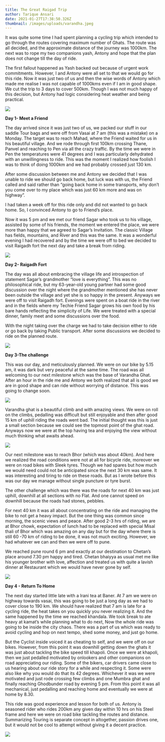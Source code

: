 ```yaml
---
title: The Great Raigad Trip
author: Tarique Ansari
date: 2021-01-27T17:38:50.326Z
thumbnail: /images/uploads/varandha.jpeg
---
```

It was quite some time I had spent planning a cycling trip which intended to go through the routes covering maximum number of Ghats. The route was all decided, and the approximate distance of the journey was 1000km. The next was to rope my two companions yash, Antony and hope that the plan does not change till the day of ride. 

The first fallout happened as Yash backed out because of urgent work commitments. However, I and Antony were all set to that we would go for this ride. Now it was just two of us and then the wise words of Antony which made me realise I was not capable of 1000kms even if I am in good shape. We cut the trip to 3 days to cover 500km. Though I was not much happy of this decision, but Antony had logic considering heat weather and being practical. 

![](/images/uploads/1630466288660day1.png)

**Day 1- Meet a Friend** 

The day arrived since it was just two of us, we packed our stuff in our saddle Tour bags and were off from Vasai at 7 am (this was a mistake) on a Monday. The target was to reach Mahad, where the Friend waited for us in his beautiful village. And we rode through first 100km crossing Thane, Panvel and reaching to Pen via all the crazy traffic. By the time we were in Pen the temperatures were 41 degrees and I was particularly dehydrated with an unwillingness to ride. This was the moment I realized how foolish I was to think of doing 1000km and we had probably crossed just 130 km. 

After some discussion between me and Antony we decided that I was unable to ride we should go back home, but luck was with us, the Friend called and said rather than “going back home in some transports, why don’t you come over to my place which was just 60 km more and was on highway”. 

I had taken a week off for this ride only and did not wanted to go back home. So, I convinced Antony to go to Friend’s place. 

Now it was 5 pm and we met our friend Sagar who took us to his village, assisted by some of his friends, the moment we entered the place, we were more than happy that we agreed to Sagar’s Invitation. The classic Village has fields, mountains, and River and this was the same. It was a wonderful evening I had recovered and by the time we were off to bed we decided to visit Raigadh fort the next day and take a break from riding. 

![](/images/uploads/element-2-.png)

**Day 2- Raigadh Fort** 

The day was all about embracing the village life and introspection of statement Sagar’s grandmother “love is everything”. This was no philosophical ride, but my 63-year-old young partner had some good discussion over the night where the grandmother mentioned she has never been outside the village and yet she is so happy in the present. Anyways we were off to visit Raigadh fort. Evenings were spent on a boat ride in the river and in the fields where my Techie Friend Sagar grows his own food by his bare hands reflecting the simplicity of Life. We were treated with a special dinner, family meet and some discussions over the food. 

With the night taking over the charge we had to take decision either to ride or go back by taking Public transport. After some discussions we decided to ride on the planned route. 

![](/images/uploads/element-3-.png)

**Day 3-The challenge** 

This was our day, and meticulously planned. We were on our bike by 5.15 am, it was dark but very peaceful at the same time. The road was all welcoming to our next milestone which was the base of Varandha Ghat. After an hour in the ride me and Antony we both realized that all is good we are in good shape and can ride without worrying of distance. This was going to change soon. 

![](/images/uploads/anthony.jpg)

Varandha ghat is a beautiful climb and with amazing views. We were on roll on the climbs, pedalling was difficult but still enjoyable and then after good 15 km of uphill riding the roads went bad. The initial thought was this is just a small section because we could see the topmost point of the ghat road. Anyways now we were at the top having tea and enjoying the view without much thinking what awaits ahead.

![](/images/uploads/element-4-.png)

Our next milestone was to reach Bhor (which was about 40km). And here we realized the road conditions were not at all for bicycle ride, moreover we were on road bikes with Sleek tyres. Though we had spares but how much we would need could not be anticipated since the next 30 km was same. It was interesting and tiring to ride on these roads. But as I wrote before this was our day we manage without single puncture or tyre burst. 

The other challenge which was there was the roads for next 40 km was just uphill, downhill at all sections with no Flat. And one cannot speed on downhill because the roads had stones, pebbles.

 For next 40 km it was all about concentrating on the ride and managing the bike to not get a heavy impact. But the one thing was common since morning, the scenic views and peace. After good 2-3 hrs of riding, we are at Bhor chowk, expectation of lunch had to be replaced with special Misal thali of Bhor which was amazing on any day but for the day where there is still 60 -70 km of riding to be done, it was not much exciting. However, we had whatever we can and then we were off to pune. 

We reached pune round 6 pm and exactly at our destination to Chetan’s place around 7.30 pm happy and tired. Chetan bhaiyya as usual met me like his younger brother with love, affection and treated us with quite a lavish dinner at Restaurant which we would have never gone by self.

![](/images/uploads/element-5-.png)

**Day 4 - Return To Home**

The next day started little late with a Irani tea at Baner. At 7 am we were on highway towards vasai, this was going to be just a long day as we had to cover close to 190 km. We should have realized that 7 am is late for a cycling ride, the heat takes on you quickly you never realizing it. And the same happened by the time we reached khandala. We took break to ate heavy at kamat’s while planning what to do next, Now the whole ride was going to be inside the city chaos. There was a part of us which was ready to avoid cycling and hop on next tempo, shed some money, and just go home.

But the Cyclist inside voiced it as cheating to self, and we were off on our bikes. However, from this point it was downhill getting down the ghats it was just about tackling the bike speed till khapoli. Once we were at khapoli, then we just pedalled motivated by onlookers and other companions on road appreciating our riding. Some of the bikers, car drivers came close to us hearing about our ride story for a while and respecting it. Some were also like why you would do that its 42 degrees. Whichever it was we were motivated and just rode crossing few climbs and one Mumbra ghat and finally reaching Ghodbunder road by evening 5 pm. From this point it was all mechanical, just pedalling and reaching home and eventually we were at home by 8.30.

This ride was good experience and lesson for both of us. Antony is seasoned rider who rides 200km any given day within 10 hrs on his Steel frame and here we were on road bike tackling the routes and distance. Summarizing Touring is separate concept in altogether, passion drives one, but it would not be cool to attempt without giving it a decent practice.

![](/images/uploads/1630468218974day4.png)